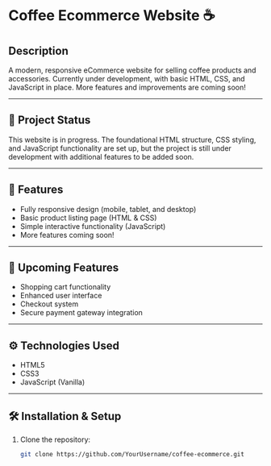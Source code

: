 # Coffee Ecommerce Website ☕️

## Description
A modern, responsive eCommerce website for selling coffee products and accessories. Currently under development, with basic HTML, CSS, and JavaScript in place. More features and improvements are coming soon!

---

## 🚧 Project Status

This website is in progress. The foundational HTML structure, CSS styling, and JavaScript functionality are set up, but the project is still under development with additional features to be added soon.

---

## 🚀 Features
- Fully responsive design (mobile, tablet, and desktop)
- Basic product listing page (HTML & CSS)
- Simple interactive functionality (JavaScript)
- More features coming soon!

---

## 📅 Upcoming Features
- Shopping cart functionality
- Enhanced user interface
- Checkout system
- Secure payment gateway integration

---

## ⚙️ Technologies Used
- HTML5
- CSS3
- JavaScript (Vanilla)

---

## 🛠 Installation & Setup

1. Clone the repository:
   ```bash
   git clone https://github.com/YourUsername/coffee-ecommerce.git
